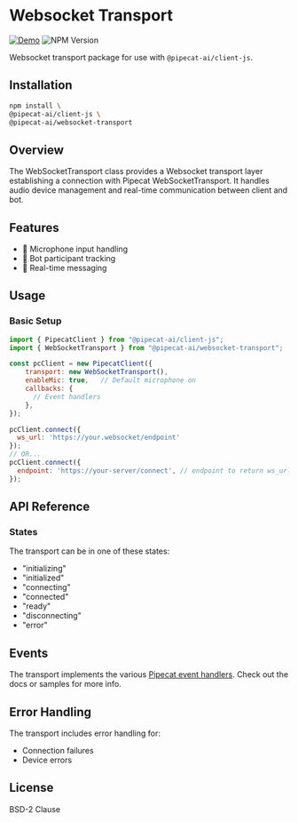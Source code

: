 # Websocket Transport

[![Demo](https://img.shields.io/badge/Demo-forestgreen)](https://github.com/pipecat-ai/pipecat/tree/main/examples/websocket/README.md)
![NPM Version](https://img.shields.io/npm/v/@pipecat-ai/websocket-transport)

Websocket transport package for use with `@pipecat-ai/client-js`.

## Installation

```bash copy
npm install \
@pipecat-ai/client-js \
@pipecat-ai/websocket-transport
```

## Overview

The WebSocketTransport class provides a Websocket transport layer establishing a connection with Pipecat WebSocketTransport. It handles audio device management and real-time communication between client and bot.

## Features

- 🎤 Microphone input handling
- 🤖 Bot participant tracking
- 💬 Real-time messaging

## Usage

### Basic Setup

```javascript
import { PipecatClient } from "@pipecat-ai/client-js";
import { WebSocketTransport } from "@pipecat-ai/websocket-transport";

const pcClient = new PipecatClient({
    transport: new WebSocketTransport(),
    enableMic: true,   // Default microphone on
    callbacks: {
      // Event handlers
    },
});

pcClient.connect({
  ws_url: 'https://your.websocket/endpoint'
});
// OR...
pcClient.connect({
  endpoint: 'https://your-server/connect', // endpoint to return ws_url
});
```

## API Reference

### States

The transport can be in one of these states:
- "initializing"
- "initialized"
- "connecting"
- "connected"
- "ready"
- "disconnecting"
- "error"

## Events

The transport implements the various [Pipecat event handlers](https://docs.pipecat.ai/client/js/api-reference/callbacks). Check out the docs or samples for more info.

## Error Handling

The transport includes error handling for:
- Connection failures
- Device errors

## License
BSD-2 Clause


